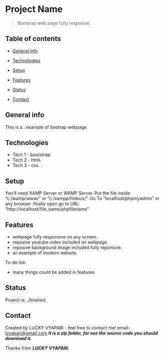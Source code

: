 # Project Name
>Bootsrap web page fully resposive.
## Table of contents
* [General info](#general-info)
* [Technologies](#technologies)
* [Setup](#setup)
* [Features](#features)
* [Status](#status)

* [Contact](#contact)

## General info
This is a : example of bootrap webpage.



## Technologies
* Tech 1 - bootstrap.
* Tech 2 - html.
* Tech 3 - css.
.


## Setup

You’ll need XAMP Server or WAMP Server. Put the file inside “c:/wamp/www/” or “c:/xampp/htdocs/”. Go To “localhost/phpmyadmin” in any browser .finally open go to URL: “http://localhost/file_name/phpfilename”




## Features

* webpage fully responsive on any screen.
* reposive youtube video included on webpage.
* reposive background image included fully reponsive.
* an example of modern website.





To-do list:
* many things could be added in features



## Status
Project is:  _finished.



## Contact
Created by LUCKY VYAPARI - feel free to contact me!
email- lvyapari@gmail.com
***It is a zip folder, for see the source code you should download it.***

Thanks from ***LUCKY VYAPARI.***

